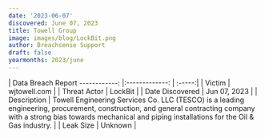 ```yaml
---
date: '2023-06-07'
discovered: June 07, 2023
title: Towell Group
image: images/blog/LockBit.png
author: Breachsense Support
draft: false
yearmonths: 2023/june
---
```



| Data Breach Report
------------:     |:-------------:    | :-----:|
| Victim      | wjtowell.com      | 
| Threat Actor      | LockBit      | 
| Date Discovered      | Jun 07, 2023      | 
| Description      | Towell Engineering Services Co. LLC (TESCO) is a leading engineering, procurement, construction, and general contracting company with a strong bias towards mechanical and piping installations for the Oil & Gas industry.      | 
| Leak Size      | Unknown      | 

